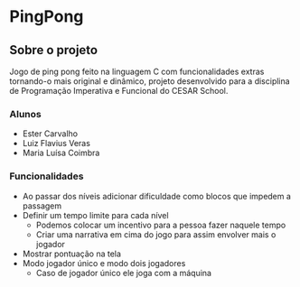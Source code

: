 # PingPong

## Sobre o projeto
  Jogo de ping pong feito na linguagem C com funcionalidades extras tornando-o mais original e dinâmico, projeto desenvolvido para a disciplina de Programação Imperativa e Funcional do CESAR School.
  
### Alunos
- Ester Carvalho
- Luiz Flavius Veras
- Maria Luísa Coimbra

### Funcionalidades
- Ao passar dos níveis adicionar dificuldade como blocos que impedem a passagem
- Definir um tempo limite para cada nível 
  - Podemos colocar um incentivo para a pessoa fazer naquele tempo
  - Criar uma narrativa em cima do jogo para assim envolver mais o jogador
- Mostrar pontuação na tela
- Modo jogador único e modo dois jogadores
    - Caso de jogador único ele joga com a máquina
 <!--Comentário-->
